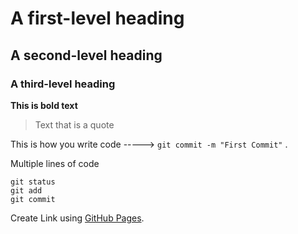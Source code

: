 # A first-level heading

## A second-level heading

### A third-level heading

**This is bold text**

> Text that is a quote

This is how you write code -----> `git commit -m "First Commit"` .

Multiple lines of code

```
git status
git add
git commit
```


Create Link using [GitHub Pages](https://docs.github.com/en/get-started/writing-on-github/getting-started-with-writing-and-formatting-on-github/basic-writing-and-formatting-syntax).
